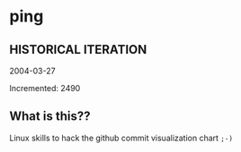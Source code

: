# ping

## HISTORICAL ITERATION
2004-03-27

Incremented: 2490

## What is this?? 
Linux skills to hack the github commit visualization chart `;-)`
